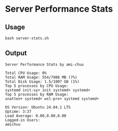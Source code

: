 # Server Performance Stats
  
## Usage
  
`bash server-stats.sh`
  
## Output
  
```
Server Performance Stats by ami-chuu

Total CPU Usage: 0%
Total RAM Usage: 554/7908 MB (7%)
Total Disk Usage: 1.5/1007 GB (1%)
Top 5 processes by CPU Usage:
systemd init-sy+ init systemd+ systemd+
Top 5 processes by RAM Usage:
unatten+ systemd+ wsl-pro+ systemd systemd+

OS Version: Ubuntu 24.04.1 LTS
Uptime: 3:37
Load Average: 0.00,0.00,0.00
Logged-in Users:
amichuu
```
